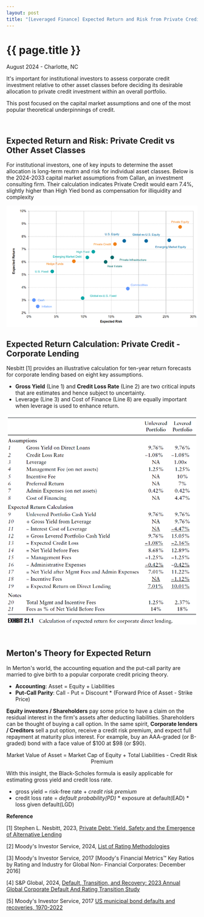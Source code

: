 ```yaml
---
layout: post
title: "[Leveraged Finance] Expected Return and Risk from Private Credit"
---
```


{{ page.title }}
================

<p class="meta">August 2024 - Charlotte, NC</p>

It's important for institutional investors to assess corporate credit investment relative to other asset classes before deciding its desirable allocation to private credit investment within an overall portfolio.   

This post focused on the capital market assumptions and one of the most popular theoretical underpinnings of credit. 

<br>

## Expected Return and Risk: Private Credit vs Other Asset Classes

For institutional investors, one of key inputs to determine the asset allocation is long-term reutrn and risk for individual asset classes. 
Below is the 2024-2033 capital market assumptions from Callan, an investment consulting firm. 
Their calculation indicates Private Credit would earn 7.4%, slightly higher than High Yied bond as compensation for illiquidity and complexity

<p align="center">
<img src="/images/posts_2024_08_01/Callan_mkt_assumptions.png" width="700" >
</p>

## Expected Return Calculation: Private Credit - Corporate Lending

Nesbitt [1] provides an illustrative calculation for ten-year return forecasts for corporate lending based on eight key assumptions. 
- **Gross Yield** (Line 1) and **Credit Loss Rate** (Line 2) are two critical inputs that are estimates and hence subject to uncertainty.
- Leverage (Line 3) and Cost of Finance (Line 8) are equally important when leverage is used to enhance return. 

<p align="center">
<img src="/images/posts_2024_08_01/Nesbitt_private_debt.png" width="500" >
</p> 
   
<br>

## Merton's Theory for Expected Return

In Merton's world, the accounting equation and the put-call parity are married to give birth to a popular corporate credit pricing theory.
- **Accounting**: Asset = Equity + Liabilities 
- **Put-Call Parity**:  Call - Put = Discount * (Forward Price of Asset - Strike Price) 

**Equity investors / Shareholders** pay some price to have a claim on the residual interest in the firm's assets after deducting liabilities. Shareholders can be thought of buying a call option. In the same spirit, **Corporate lenders / Creditors** sell a put option, receive a credit risk premium, and expect full repayment at maturity plus interest. For example, buy an AAA-graded (or B-graded) bond with a face value of $100 at $98 (or $90). 

<p align="center">
Market Value of Asset = Market Cap of Equity + Total Liabilities - Credit Risk Premium
</p> 

With this insight, the Black-Scholes formula is easily applicable for estimating gross yield and credit loss rate. 
- gross yield = risk-free rate + *credit risk premium*
- credit loss rate = *default probability(PD)* * exposure at default(EAD) * loss given default(LGD)



**Reference**

[1] Stephen L. Nesbitt, 2023, [Private Debt: Yield, Safety and the Emergence of Alternative Lending](https://www.amazon.com/Private-Debt-Emergence-Alternative-Lending/dp/1119944392)

[2] Moody's Investor Service, 2024, [List of Rating Methodologies](https://ratings.moodys.com/documents/PBC_127479)

[3] Moody's Investor Service, 2017 [Moody's Financial Metrics™ Key Ratios
by Rating and Industry for Global Non-
Financial Corporates: December 2016]

[4] S&P Global, 2024, [Default, Transition, and Recovery: 2023 Annual Global Corporate Default And Rating Transition Study](https://www.spglobal.com/ratings/en/research/articles/240328-default-transition-and-recovery-2023-annual-global-corporate-default-and-rating-transition-study-13047827)

[5] Moody's Investor Service, 2017 [US municipal bond defaults and recoveries, 1970-2022](https://www.fidelity.com/bin-public/060_www_fidelity_com/documents/fixed-income/moodys-investors-service-data-report-us-municipal-bond.pdf)
